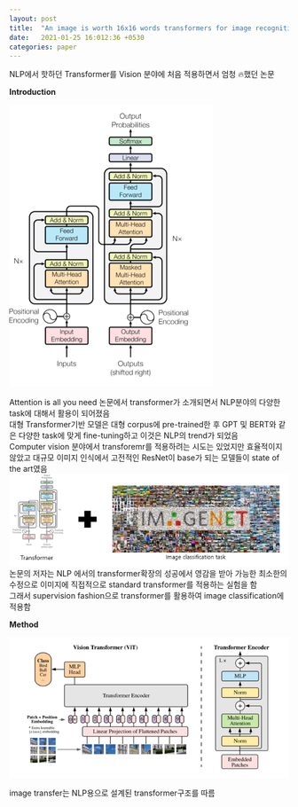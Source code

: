 ```yaml
---
layout: post
title:  "An image is worth 16x16 words transformers for image recognition at scale"
date:   2021-01-25 16:012:36 +0530
categories: paper
---
```






NLP에서 핫하던 Transformer를 Vision 분야에 처음 적용하면서 엄청 🔥했던 논문



**Introduction**

![img1](\assets\post\post5\img1.png)

Attention is all you need 논문에서 transformer가 소개되면서 NLP분야의 다양한 task에 대해서 활용이 되어졌음  
대형 Transformer기반 모델은 대형 corpus에 pre-trained한 후 GPT 및 BERT와 같은 다양한 task에 맞게 fine-tuning하고 이것은 NLP의 trend가 되었음  
Computer vision 분야에서 transforemr를 적용하려는 시도는 있었지만 효율적이지 않았고 대규모 이미지 인식에서 고전적인 ResNet이 base가 되는 모델들이 state of the art였음  
![img2](\assets\post\post5\img2.png)  
논문의 저자는 NLP 에서의 transformer확장의 성공에서 영감을 받아 가능한 최소한의 수정으로 이미지에 직접적으로 standard transformer를 적용하는 실험을 함  
그래서 supervision fashion으로 transformer를 활용하여 image classification에 적용함  

**Method**

![img3](\assets\post\post5\img3.png)  

image transfer는 NLP용으로 설계된 transformer구조를 따름 